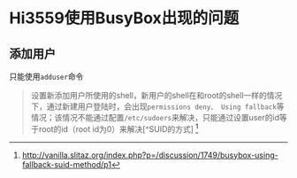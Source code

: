 # Hi3559使用BusyBox出现的问题

## 添加用户

只能使用`adduser`命令

> 设置新添加用户所使用的shell，新用户的shell在和root的shell一样的情况下，通过新建用户登陆时，会出现`permissions deny、 Using fallback`等情况；该情况不能通过配置`/etc/sudoers`来解决，只能通过设置user的id等于root的id（root id为0）来解决[^SUID的方式] [^参考1]

[^参考1]:http://vanilla.slitaz.org/index.php?p=/discussion/1749/busybox-using-fallback-suid-method/p1

